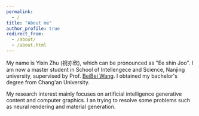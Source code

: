 ```yaml
---
permalink: 
  - /
title: "About me"
author_profile: true
redirect_from: 
  - /about/
  - /about.html
---
```


My name is Yixin Zhu (祝亦欣), which can be pronounced as "Ee shin Joo". I am now a master student in School of Intellengece and Science, Nanjing university, supervised by Prof. [BeiBei Wang](https://wangningbei.github.io/). I obtained my bachelor's degree from Chang'an University.

My research interest mainly focuses on artificial intelligence generative content and computer graphics. I an trying to resolve some problems such as neural rendering and material generation.
